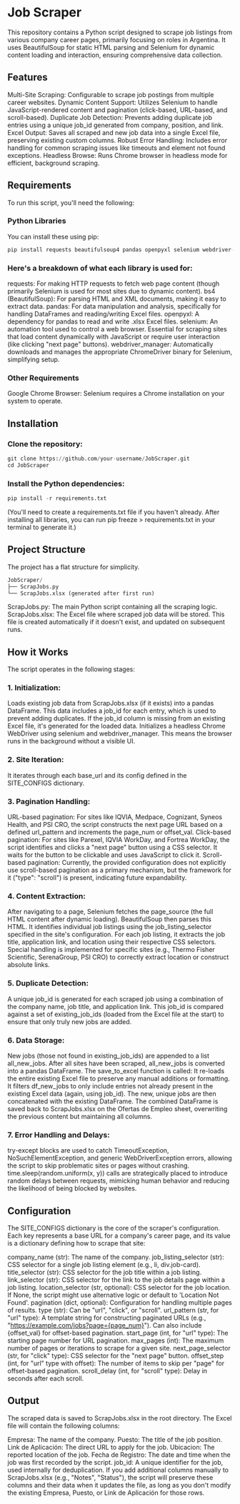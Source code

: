 # Job Scraper
This repository contains a Python script designed to scrape job listings from various company career pages, primarily focusing on roles in Argentina. It uses BeautifulSoup for static HTML parsing and Selenium for dynamic content loading and interaction, ensuring comprehensive data collection.

## Features
Multi-Site Scraping: Configurable to scrape job postings from multiple career websites.
Dynamic Content Support: Utilizes Selenium to handle JavaScript-rendered content and pagination (click-based, URL-based, and scroll-based).
Duplicate Job Detection: Prevents adding duplicate job entries using a unique job_id generated from company, position, and link.
Excel Output: Saves all scraped and new job data into a single Excel file, preserving existing custom columns.
Robust Error Handling: Includes error handling for common scraping issues like timeouts and element not found exceptions.
Headless Browse: Runs Chrome browser in headless mode for efficient, background scraping.

## Requirements
To run this script, you'll need the following:

### Python Libraries
You can install these using pip:
```python 
pip install requests beautifulsoup4 pandas openpyxl selenium webdriver-manager
```

### Here's a breakdown of what each library is used for:

requests: For making HTTP requests to fetch web page content (though primarily Selenium is used for most sites due to dynamic content).
bs4 (BeautifulSoup): For parsing HTML and XML documents, making it easy to extract data.
pandas: For data manipulation and analysis, specifically for handling DataFrames and reading/writing Excel files.
openpyxl: A dependency for pandas to read and write .xlsx Excel files.
selenium: An automation tool used to control a web browser. Essential for scraping sites that load content dynamically with JavaScript or require user interaction (like clicking "next page" buttons).
webdriver_manager: Automatically downloads and manages the appropriate ChromeDriver binary for Selenium, simplifying setup.

### Other Requirements
Google Chrome Browser: Selenium requires a Chrome installation on your system to operate.

## Installation
### Clone the repository:
```python 
git clone https://github.com/your-username/JobScraper.git
cd JobScraper
```

### Install the Python dependencies:
```python 
pip install -r requirements.txt
```
(You'll need to create a requirements.txt file if you haven't already. After installing all libraries, you can run pip freeze > requirements.txt in your terminal to generate it.)

## Project Structure
The project has a flat structure for simplicity.

```python
JobScraper/
├── ScrapJobs.py
└── ScrapJobs.xlsx (generated after first run)
```
ScrapJobs.py: The main Python script containing all the scraping logic.
ScrapJobs.xlsx: The Excel file where scraped job data will be stored. This file is created automatically if it doesn't exist, and updated on subsequent runs.

## How it Works
The script operates in the following stages:

### 1. Initialization:

Loads existing job data from ScrapJobs.xlsx (if it exists) into a pandas DataFrame. This data includes a job_id for each entry, which is used to prevent adding duplicates. If the job_id column is missing from an existing Excel file, it's generated for the loaded data.
Initializes a headless Chrome WebDriver using selenium and webdriver_manager. This means the browser runs in the background without a visible UI.

### 2. Site Iteration:
It iterates through each base_url and its config defined in the SITE_CONFIGS dictionary.

### 3. Pagination Handling:
URL-based pagination: For sites like IQVIA, Medpace, Cognizant, Syneos Health, and PSI CRO, the script constructs the next page URL based on a defined url_pattern and increments the page_num or offset_val.
Click-based pagination: For sites like Parexel, IQVIA WorkDay, and Fortrea WorkDay, the script identifies and clicks a "next page" button using a CSS selector. It waits for the button to be clickable and uses JavaScript to click it.
Scroll-based pagination: Currently, the provided configuration does not explicitly use scroll-based pagination as a primary mechanism, but the framework for it ("type": "scroll") is present, indicating future expandability.

### 4. Content Extraction:
After navigating to a page, Selenium fetches the page_source (the full HTML content after dynamic loading).
BeautifulSoup then parses this HTML.
It identifies individual job listings using the job_listing_selector specified in the site's configuration.
For each job listing, it extracts the job title, application link, and location using their respective CSS selectors.
Special handling is implemented for specific sites (e.g., Thermo Fisher Scientific, SerenaGroup, PSI CRO) to correctly extract location or construct absolute links.

### 5. Duplicate Detection:
A unique job_id is generated for each scraped job using a combination of the company name, job title, and application link.
This job_id is compared against a set of existing_job_ids (loaded from the Excel file at the start) to ensure that only truly new jobs are added.

### 6. Data Storage:
New jobs (those not found in existing_job_ids) are appended to a list all_new_jobs.
After all sites have been scraped, all_new_jobs is converted into a pandas DataFrame.
The save_to_excel function is called:
It re-loads the entire existing Excel file to preserve any manual additions or formatting.
It filters df_new_jobs to only include entries not already present in the existing Excel data (again, using job_id).
The new, unique jobs are then concatenated with the existing DataFrame.
The combined DataFrame is saved back to ScrapJobs.xlsx on the Ofertas de Empleo sheet, overwriting the previous content but maintaining all columns.

### 7. Error Handling and Delays:
try-except blocks are used to catch TimeoutException, NoSuchElementException, and generic WebDriverException errors, allowing the script to skip problematic sites or pages without crashing.
time.sleep(random.uniform(x, y)) calls are strategically placed to introduce random delays between requests, mimicking human behavior and reducing the likelihood of being blocked by websites.

## Configuration
The SITE_CONFIGS dictionary is the core of the scraper's configuration. Each key represents a base URL for a company's career page, and its value is a dictionary defining how to scrape that site:

company_name (str): The name of the company.
job_listing_selector (str): CSS selector for a single job listing element (e.g., li, div.job-card).
title_selector (str): CSS selector for the job title within a job listing.
link_selector (str): CSS selector for the link to the job details page within a job listing.
location_selector (str, optional): CSS selector for the job location. If None, the script might use alternative logic or default to 'Location Not Found'.
pagination (dict, optional): Configuration for handling multiple pages of results.
type (str): Can be "url", "click", or "scroll".
url_pattern (str, for "url" type): A template string for constructing paginated URLs (e.g., "https://example.com/jobs?page={page_num}"). Can also include {offset_val} for offset-based pagination.
start_page (int, for "url" type): The starting page number for URL pagination.
max_pages (int): The maximum number of pages or iterations to scrape for a given site.
next_page_selector (str, for "click" type): CSS selector for the "next page" button.
offset_step (int, for "url" type with offset): The number of items to skip per "page" for offset-based pagination.
scroll_delay (int, for "scroll" type): Delay in seconds after each scroll.

## Output
The scraped data is saved to ScrapJobs.xlsx in the root directory. The Excel file will contain the following columns:

Empresa: The name of the company.
Puesto: The title of the job position.
Link de Aplicación: The direct URL to apply for the job.
Ubicacion: The reported location of the job.
Fecha de Registro: The date and time when the job was first recorded by the script.
job_id: A unique identifier for the job, used internally for deduplication.
If you add additional columns manually to ScrapJobs.xlsx (e.g., "Notes", "Status"), the script will preserve these columns and their data when it updates the file, as long as you don't modify the existing Empresa, Puesto, or Link de Aplicación for those rows.
